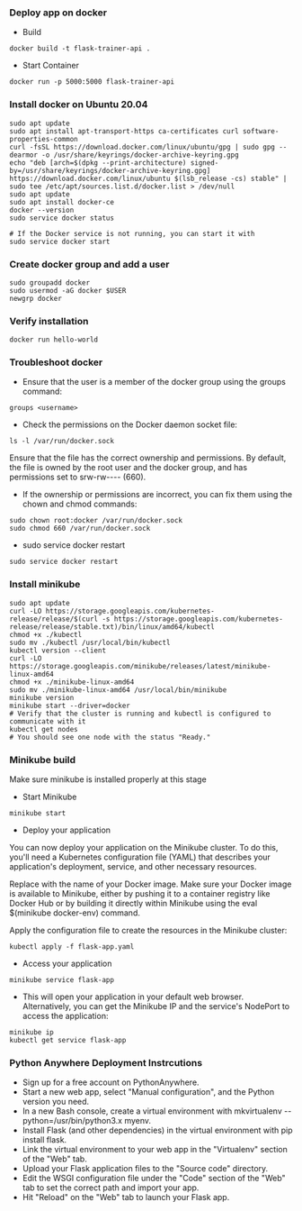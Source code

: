 ### Deploy app on docker
- Build
```
docker build -t flask-trainer-api .
```

- Start Container
```
docker run -p 5000:5000 flask-trainer-api
```


### Install docker on Ubuntu 20.04
```
sudo apt update
sudo apt install apt-transport-https ca-certificates curl software-properties-common
curl -fsSL https://download.docker.com/linux/ubuntu/gpg | sudo gpg --dearmor -o /usr/share/keyrings/docker-archive-keyring.gpg
echo "deb [arch=$(dpkg --print-architecture) signed-by=/usr/share/keyrings/docker-archive-keyring.gpg] https://download.docker.com/linux/ubuntu $(lsb_release -cs) stable" | sudo tee /etc/apt/sources.list.d/docker.list > /dev/null
sudo apt update
sudo apt install docker-ce
docker --version
sudo service docker status

# If the Docker service is not running, you can start it with
sudo service docker start
```

### Create docker group and add a user
```
sudo groupadd docker
sudo usermod -aG docker $USER
newgrp docker
```

### Verify installation
```
docker run hello-world
```

### Troubleshoot docker
- Ensure that the user is a member of the docker group using the groups command:
```
groups <username>
```
- Check the permissions on the Docker daemon socket file:
```
ls -l /var/run/docker.sock
```
Ensure that the file has the correct ownership and permissions. By default, the file is owned by the root user and the docker group, and has permissions set to srw-rw---- (660).

- If the ownership or permissions are incorrect, you can fix them using the chown and chmod commands:
```
sudo chown root:docker /var/run/docker.sock
sudo chmod 660 /var/run/docker.sock
```

- sudo service docker restart
```
sudo service docker restart
```

### Install minikube
```
sudo apt update
curl -LO https://storage.googleapis.com/kubernetes-release/release/$(curl -s https://storage.googleapis.com/kubernetes-release/release/stable.txt)/bin/linux/amd64/kubectl
chmod +x ./kubectl
sudo mv ./kubectl /usr/local/bin/kubectl
kubectl version --client
curl -LO https://storage.googleapis.com/minikube/releases/latest/minikube-linux-amd64
chmod +x ./minikube-linux-amd64
sudo mv ./minikube-linux-amd64 /usr/local/bin/minikube
minikube version
minikube start --driver=docker
# Verify that the cluster is running and kubectl is configured to communicate with it
kubectl get nodes
# You should see one node with the status "Ready."
```

### Minikube build
Make sure minikube is installed properly at this stage
- Start Minikube
```
minikube start

```
- Deploy your application

You can now deploy your application on the Minikube cluster. To do this, you'll need a Kubernetes configuration file (YAML) that describes your application's deployment, service, and other necessary resources.

Replace <your-docker-image> with the name of your Docker image. Make sure your Docker image is available to Minikube, either by pushing it to a container registry like Docker Hub or by building it directly within Minikube using the eval $(minikube docker-env) command.

Apply the configuration file to create the resources in the Minikube cluster:
```
kubectl apply -f flask-app.yaml
```

- Access your application
```
minikube service flask-app
```
- This will open your application in your default web browser. Alternatively, you can get the Minikube IP and the service's NodePort to access the application:

```
minikube ip
kubectl get service flask-app
```


### Python Anywhere Deployment Instrcutions
- Sign up for a free account on PythonAnywhere.
- Start a new web app, select "Manual configuration", and the Python version you need.
- In a new Bash console, create a virtual environment with mkvirtualenv --python=/usr/bin/python3.x myenv.
- Install Flask (and other dependencies) in the virtual environment with pip install flask.
- Link the virtual environment to your web app in the "Virtualenv" section of the "Web" tab.
- Upload your Flask application files to the "Source code" directory.
- Edit the WSGI configuration file under the "Code" section of the "Web" tab to set the correct path and import your app.
- Hit "Reload" on the "Web" tab to launch your Flask app.